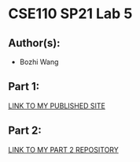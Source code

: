 # CSE110 SP21 Lab 5

## Author(s):
- Bozhi Wang

## Part 1:

[LINK TO MY PUBLISHED SITE](https://bowang1337.github.io/Lab5/)

## Part 2:

[LINK TO MY PART 2 REPOSITORY](https://github.com/Bowang1337/github-actions-for-ci)